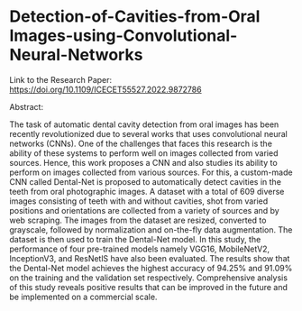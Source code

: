 # Detection-of-Cavities-from-Oral Images-using-Convolutional-Neural-Networks

Link to the Research Paper:
https://doi.org/10.1109/ICECET55527.2022.9872786

Abstract:


The task of automatic dental cavity detection from oral images has been recently revolutionized due to several works that uses convolutional neural networks (CNNs). One of the challenges that faces this research is the ability of these systems to perform well on images collected from varied sources. Hence, this work proposes a CNN and also studies its ability to perform on images collected from various sources. For this, a custom-made CNN called Dental-Net is proposed to automatically detect cavities in the teeth from oral photographic images. A dataset with a total of 609 diverse images consisting of teeth with and without cavities, shot from varied positions and orientations are collected from a variety of sources and by web scraping. The images from the dataset are resized, converted to grayscale, followed by normalization and on-the-fly data augmentation. The dataset is then used to train the Dental-Net model. In this study, the performance of four pre-trained models namely VGG16, MobileNetV2, InceptionV3, and ResNetlS have also been evaluated. The results show that the Dental-Net model achieves the highest accuracy of 94.25% and 91.09% on the training and the validation set respectively. Comprehensive analysis of this study reveals positive results that can be improved in the future and be implemented on a commercial scale.

